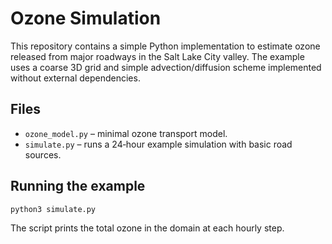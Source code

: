 # Ozone Simulation

This repository contains a simple Python implementation to estimate ozone released from major roadways in the Salt Lake City valley. The example uses a coarse 3D grid and simple advection/diffusion scheme implemented without external dependencies.

## Files

- `ozone_model.py` – minimal ozone transport model.
- `simulate.py` – runs a 24‑hour example simulation with basic road sources.

## Running the example

```bash
python3 simulate.py
```

The script prints the total ozone in the domain at each hourly step.

